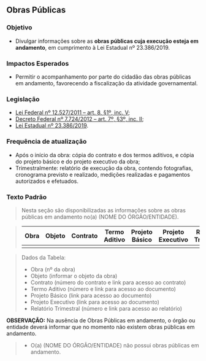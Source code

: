 ## Obras Públicas

### Objetivo
-	Divulgar informações sobre as **obras públicas cuja execução esteja em andamento**, em cumprimento à Lei Estadual nº 23.386/2019.

### Impactos Esperados
-	Permitir o acompanhamento por parte do cidadão das obras públicas em andamento, favorecendo a fiscalização da atividade governamental.

### Legislação
-	[Lei Federal nº 12.527/2011 – art. 8, §1º, inc. V](http://www.planalto.gov.br/ccivil_03/_ato2011-2014/2011/lei/l12527.htm#art8);
-	[Decreto Federal nº 7.724/2012 – art. 7º, §3º, inc. II](http://www.planalto.gov.br/ccivil_03/_ato2011-2014/2012/decreto/d7724.htm#art7);
-	[Lei Estadual nº 23.386/2019](https://www.almg.gov.br/consulte/legislacao/completa/completa.html?tipo=LEI&num=23386&comp=&ano=2019).

### Frequência de atualização
-	Após o início da obra: cópia do contrato e dos termos aditivos, e cópia do projeto básico e do projeto executivo da obra;
-	Trimestralmente: relatório de execução da obra, contendo fotografias, cronograma previsto e realizado, medições realizadas e pagamentos autorizados e efetuados.

### Texto Padrão

> Nesta seção são disponibilizadas as informações sobre as obras públicas em andamento no(a) (NOME DO ÓRGÃO/ENTIDADE).
> 

>| Obra      |Objeto        |Contrato    |Termo Aditivo    |Projeto Básico| Projeto Executivo|Relatório Trimestral|
>| --------- | ------------ | ---------- | --------------- |------------- | -----------------|--------------------|
>|           |              |            |                 |              |                  |
 
> Dados da Tabela:
> - Obra (nº da obra) 
> - Objeto (informar o objeto da obra)
> - Contrato (número do contrato e link para acesso ao contrato)
> - Termo Aditivo (número e link para acesso ao documento)
> - Projeto Básico (link para acesso ao documento)
> - Projeto Executivo (link para acesso ao documento)
> - Relatório Trimestral (número e link para acesso ao relatório)

**OBSERVAÇÃO:** Na ausência de Obras Públicas em andamento, o órgão ou entidade deverá informar que no momento não existem obras públicas em andamento. 

> - O(a) (NOME DO ÓRGÃO/ENTIDADE) não possui obras públicas em andamento.
